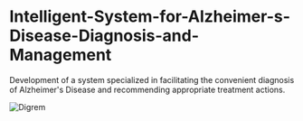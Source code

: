 # Intelligent-System-for-Alzheimer-s-Disease-Diagnosis-and-Management
Development of a system specialized in facilitating the convenient diagnosis of Alzheimer's Disease and recommending appropriate treatment actions.


![Digrem](https://github.com/user-attachments/assets/ff90fb1d-9b2b-4081-8732-12348710b7dc)
